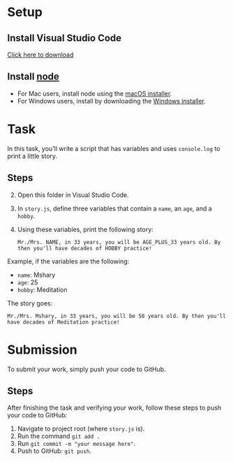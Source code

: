# Setup

## Install Visual Studio Code

[Click here to download](https://code.visualstudio.com/download)

## Install [node](https://nodejs.org/en/download/)

- For Mac users, install node using the [macOS installer](https://nodejs.org/dist/v12.16.3/node-v12.16.3.pkg).
- For Windows users, install by downloading the [Windows installer](https://nodejs.org/dist/v12.16.3/node-v12.16.3-x64.msi).

# Task

In this task, you'll write a script that has variables and uses `console.log` to print a little story.

## Steps

2. Open this folder in Visual Studio Code.
3. In `story.js`, define three variables that contain a `name`, an `age`, and a `hobby`.
4. Using these variables, print the following story:

   ```
   Mr./Mrs. NAME, in 33 years, you will be AGE_PLUS_33 years old. By then you'll have decades of HOBBY practice!
   ```

Example, if the variables are the following:

- `name`: Mshary
- `age`: 25
- `hobby`: Meditation

The story goes:

```
Mr./Mrs. Mshary, in 33 years, you will be 58 years old. By then you'll have decades of Meditation practice!
```

# Submission

To submit your work, simply push your code to GitHub.

## Steps

After finishing the task and verifying your work, follow these steps to push your code to GitHub:

1. Navigate to project root (where `story.js` is).
2. Run the command `git add .`
3. Run `git commit -m "your message here"`.
4. Push to GitHub: `git push`.
